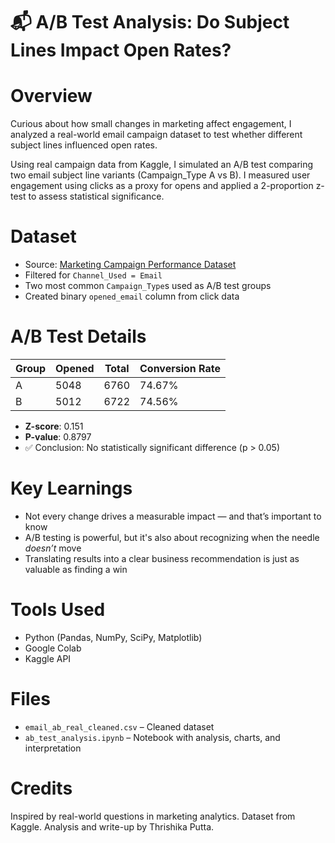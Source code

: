 # 📬 A/B Test Analysis: Do Subject Lines Impact Open Rates?

# Overview
Curious about how small changes in marketing affect engagement, I analyzed a real-world email campaign dataset to test whether different subject lines influenced open rates.

Using real campaign data from Kaggle, I simulated an A/B test comparing two email subject line variants (Campaign_Type A vs B). I measured user engagement using clicks as a proxy for opens and applied a 2-proportion z-test to assess statistical significance.

# Dataset
- Source: [Marketing Campaign Performance Dataset](https://www.kaggle.com/datasets/manishabhatt22/marketing-campaign-performance-dataset)
- Filtered for `Channel_Used = Email`
- Two most common `Campaign_Type`s used as A/B test groups
- Created binary `opened_email` column from click data

# A/B Test Details

| Group | Opened | Total | Conversion Rate |
|-------|--------|-------|-----------------|
| A     | 5048   | 6760  | 74.67%          |
| B     | 5012   | 6722  | 74.56%          |

- **Z-score**: 0.151  
- **P-value**: 0.8797  
- ✅ Conclusion: No statistically significant difference (p > 0.05)

# Key Learnings
- Not every change drives a measurable impact — and that’s important to know
- A/B testing is powerful, but it's also about recognizing when the needle *doesn’t* move
- Translating results into a clear business recommendation is just as valuable as finding a win

# Tools Used
- Python (Pandas, NumPy, SciPy, Matplotlib)
- Google Colab
- Kaggle API

# Files
- `email_ab_real_cleaned.csv` – Cleaned dataset
- `ab_test_analysis.ipynb` – Notebook with analysis, charts, and interpretation

# Credits
Inspired by real-world questions in marketing analytics. Dataset from Kaggle. Analysis and write-up by Thrishika Putta.
